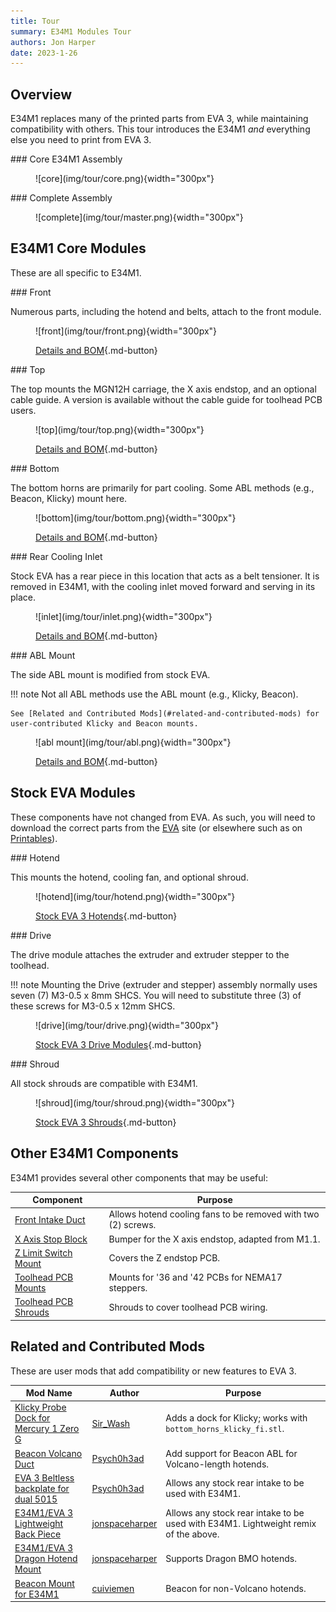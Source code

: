 ```yaml
---
title: Tour
summary: E34M1 Modules Tour
authors: Jon Harper
date: 2023-1-26
---
```


## Overview

E34M1 replaces many of the printed parts from EVA 3, while maintaining compatibility with others. This tour introduces the E34M1 *and* everything else you need to print from EVA 3.

<div markdown class="jh-grid-container jh-grid-2">
<div markdown class="jh-card">
### Core E34M1 Assembly
<figure markdown>
![core](img/tour/core.png){width="300px"}
</figure>
</div>
<div markdown class="jh-card">
### Complete Assembly
<figure markdown>
![complete](img/tour/master.png){width="300px"}
</figure>
</div>
</div>

## E34M1 Core Modules

These are all specific to E34M1.

<div markdown class="jh-grid-container jh-grid-2">
<div markdown class="jh-card">
### Front

Numerous parts, including the hotend and belts, attach to the front module.

<figure markdown>
![front](img/tour/front.png){width="300px"}

[Details and BOM](modules/front.md){.md-button}
</figure>

</div>
<div markdown class="jh-card">
### Top

The top mounts the MGN12H carriage, the X axis endstop, and an optional cable guide. A version is available without the cable guide for toolhead PCB users.

<figure markdown>
![top](img/tour/top.png){width="300px"}

[Details and BOM](modules/top.md){.md-button}
</figure>

<div markdown class="jh-grid-container jh-grid-1 jh-link-grid">
</div>
</div>
<div markdown class="jh-card">
### Bottom

The bottom horns are primarily for part cooling. Some ABL methods (e.g., Beacon, Klicky) mount here.

<figure markdown>
![bottom](img/tour/bottom.png){width="300px"}

[Details and BOM](modules/bottom.md){.md-button}
</figure>
</div>
<div markdown class="jh-card">
### Rear Cooling Inlet

Stock EVA has a rear piece in this location that acts as a belt tensioner. It is removed in E34M1, with the cooling inlet moved forward and serving in its place.

<figure markdown>
![inlet](img/tour/inlet.png){width="300px"}

[Details and BOM](modules/rear.md){.md-button}
</figure>
</div>
<div markdown class="jh-card">
### ABL Mount

The side ABL mount is modified from stock EVA.

!!! note
    Not all ABL methods use the ABL mount (e.g., Klicky, Beacon).

    See [Related and Contributed Mods](#related-and-contributed-mods) for user-contributed Klicky and Beacon mounts.

<figure markdown>
![abl mount](img/tour/abl.png){width="300px"}

[Details and BOM](modules/abl.md){.md-button}
</figure>
</div>
</div>

## Stock EVA Modules

These components have not changed from EVA. As such, you will need to download the correct parts from the [EVA](https://main.eva-3d.page/) site (or elsewhere such as on [Printables](https://printables.com)).

<div markdown class="jh-grid-container jh-grid-2">
<div markdown class="jh-card">
### Hotend

This mounts the hotend, cooling fan, and optional shroud.

<figure markdown>
![hotend](img/tour/hotend.png){width="300px"}

[Stock EVA 3 Hotends](https://main.eva-3d.page/heat_insert/hotend/bmo/){.md-button}
</figure>

</div>
<div markdown class="jh-card">
### Drive

The drive module attaches the extruder and extruder stepper to the toolhead.

!!! note 
    Mounting the Drive (extruder and stepper) assembly normally uses seven (7) M3-0.5 x 8mm SHCS. You will need to substitute three (3) of these screws for M3-0.5 x 12mm SHCS.

<figure markdown>
![drive](img/tour/drive.png){width="300px"}

[Stock EVA 3 Drive Modules](https://main.eva-3d.page/heat_insert/drive/bmg/){.md-button}
</figure>

</div>
<div markdown class="jh-card">
### Shroud

All stock shrouds are compatible with E34M1.

<figure markdown>
![shroud](img/tour/shroud.png){width="300px"}

[Stock EVA 3 Shrouds](https://main.eva-3d.page/heat_insert/shrouds/chonkier/){.md-button}
</figure>

</div>
</div>

## Other E34M1 Components

E34M1 provides several other components that may be useful:

| Component                     | Purpose |
|-------------------------------|---------|
| [Front Intake Duct](modules/other.md#front-intake-duct) | Allows hotend cooling fans to be removed with two (2) screws. |
| [X Axis Stop Block](modules/other.md#x-axis-stop-block) | Bumper for the X axis endstop, adapted from M1.1. |
| [Z Limit Switch Mount](modules/other.md#z-endstop-mount) | Covers the Z endstop PCB. |
| [Toolhead PCB Mounts](modules/pcb_mounts.md) | Mounts for '36 and '42 PCBs for NEMA17 steppers. |
| [Toolhead PCB Shrouds](modules/pcb_shrouds.md) | Shrouds to cover toolhead PCB wiring. |

## Related and Contributed Mods

These are user mods that add compatibility or new features to EVA 3.

| Mod Name | Author | Purpose |
|----------|--------|---------|
| [Klicky Probe Dock for Mercury 1 Zero G](https://www.printables.com/model/386819-klicky-probe-dock-for-mercury-1-zero-g) | [Sir_Wash](https://www.printables.com/social/415185-sir_wash) | Adds a dock for Klicky; works with `bottom_horns_klicky_fi.stl`. |
| [Beacon Volcano Duct](https://www.printables.com/model/428524-eva30-phaetus-rapido-uhfvolcano-beacon-for-mercury) | [Psych0h3ad](https://www.printables.com/social/168275-psych0h3ad/about) | Add support for Beacon ABL for Volcano-length hotends. |
| [EVA 3 Beltless backplate for dual 5015](https://www.printables.com/model/430281-eva-3-beltless-backplate-for-dual-5015) | [Psych0h3ad](https://www.printables.com/social/168275-psych0h3ad/about) | Allows any stock rear intake to be used with E34M1. |
| [E34M1/EVA 3 Lightweight Back Piece ](https://www.printables.com/model/431146-e34m1eva-3-lightweight-back-piece) | [jonspaceharper](https://www.printables.com/social/511131-jonspaceharper/about) | Allows any stock rear intake to be used with E34M1. Lightweight remix of the above. |
| [E34M1/EVA 3 Dragon Hotend Mount](https://www.printables.com/model/436000-e34m1eva-3-dragon-hotend-mount) | [jonspaceharper](https://www.printables.com/social/511131-jonspaceharper/about) | Supports Dragon BMO hotends.
| [Beacon Mount for E34M1](https://www.printables.com/model/438193-beacon-mount-solution-for-e34m1-eva-3-for-mercury-) | [cuiviemen](https://www.printables.com/social/127292-cuiviemen/about) | Beacon for non-Volcano hotends. |
